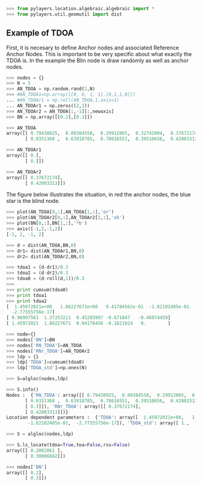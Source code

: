 ```python
>>> from pylayers.location.algebraic.algebraic import *
>>> from pylayers.util.geomutil import dist
```

## Example of TDOA

First, it is necesary to define Anchor nodes and associated Reference Anchor Nodes. This is important to be very specific about what exactly the TDOA is. In the example the Blin node is draw randomly as well as anchor nodes.

```python
>>> nodes = {}
>>> N = 5
>>> AN_TDOA = np.random.rand(2,N)
>>> #AN_TDOA1=np.array([[0, 0, 1, 1],[0,1,1,0]])
... #AN_TDOAr1 = np.roll(AN_TDOA,1,axis=1)
... AN_TDOAr1 = np.zeros((2,1))
>>> AN_TDOAr2 = AN_TDOA[:,-1][:,newaxis]
>>> BN = np.array([[0.2],[0.3]])
```

```python
>>> AN_TDOA
array([[ 0.79438925,  0.89384558,  0.29912065,  0.32742084,  0.37672174],
       [ 0.0331368 ,  0.63918785,  0.78616551,  0.39510656,  0.42003313]])
```

```python
>>> AN_TDOAr1
array([[ 0.],
       [ 0.]])
```

```python
>>> AN_TDOAr2
array([[ 0.37672174],
       [ 0.42003313]])
```

The figure below illustrates the situation, in red the anchor nodes, the blue star is the blind node.

```python
>>> plot(AN_TDOA[0,:],AN_TDOA[1,:],'or')
>>> plot(AN_TDOAr2[0,:],AN_TDOAr2[1,:],'ok')
>>> plot(BN[0,:],BN[1,:],'*b')
>>> axis([-1,2,-1,2])
[-1, 2, -1, 2]
```

```python
>>> d = dist(AN_TDOA,BN,0)
>>> dr1= dist(AN_TDOAr1,BN,0)
>>> dr2= dist(AN_TDOAr2,BN,0)
```

```python
>>> tdoa1 = (d-dr1)/0.3
>>> tdoa2 = (d-dr2)/0.3
>>> tdoa0 = (d-roll(d,1))/0.3
>>> 
>>> print cumsum(tdoa0)
>>> print tdoa1
>>> print tdoa2
[  1.45972021e+00   1.86227671e+00   9.41784562e-01  -1.82102405e-01
  -2.77555756e-17]
[ 0.96997561  1.37253211  0.45203997 -0.671847   -0.48974459]
[ 1.45972021  1.86227671  0.94178456 -0.1821024   0.        ]
```

```python
>>> node={}
>>> nodes['BN']=BN
>>> nodes['RN_TDOA']=AN_TDOA
>>> nodes['RNr_TDOA']=AN_TDOAr2
>>> ldp = {}
>>> ldp['TDOA']=cumsum(tdoa0)
>>> ldp['TDOA_std']=np.ones(N)
```

```python
>>> S=algloc(nodes,ldp)
```

```python
>>> S.info()
Nodes :  {'RN_TDOA': array([[ 0.79438925,  0.89384558,  0.29912065,  0.32742084,  0.37672174],
       [ 0.0331368 ,  0.63918785,  0.78616551,  0.39510656,  0.42003313]]), 'BN': array([[ 0.2],
       [ 0.3]]), 'RNr_TDOA': array([[ 0.37672174],
       [ 0.42003313]])}
Location dependent parameters :  {'TDOA': array([  1.45972021e+00,   1.86227671e+00,   9.41784562e-01,
        -1.82102405e-01,  -2.77555756e-17]), 'TDOA_std': array([ 1.,  1.,  1.,  1.,  1.])}
```

```python
>>> S = algloc(nodes,ldp)
```

```python
>>> S.ls_locate(tdoa=True,toa=False,rss=False)
array([[ 0.2002061 ],
       [ 0.30006662]])
```

```python
>>> nodes['BN']
array([[ 0.2],
       [ 0.3]])
```

```python

```
